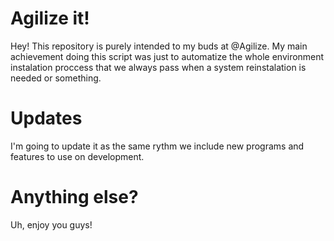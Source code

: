 # Agilize it!
Hey! This repository is purely intended to my buds at @Agilize. My main achievement doing this script was just to automatize the whole environment instalation proccess that we always pass when a system reinstalation is needed or something. 

# Updates
I'm going to update it as the same rythm we include new programs and features to use on development.

# Anything else?
Uh, enjoy you guys!
